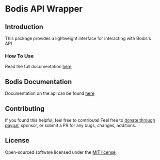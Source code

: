 # Bodis API Wrapper

## Introduction

This package provides a lightweight interface for interacting with Bodis's API

### How To Use

Read the full documentation [here](https://jeffreyhosler.github.io/bodis-api-wrapper/index.html)

## Bodis Documentation

Documentation on the api can be found [here](https://docs.bodis.com/)

## Contributing

If you found this helpful, feel free to contribute! Feel free to [donate through paypal](https://www.paypal.com/paypalme/jeffhosler), sponsor, or submit a PR for any bugs, changes, additions. 

## License

Open-sourced software licensed under the [MIT license](LICENSE.md).
